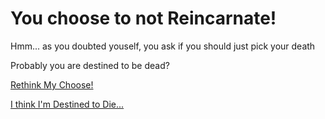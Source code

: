 # You choose to not Reincarnate!

Hmm... as you doubted youself, you ask if you should just pick your death

Probably you are destined to be dead?

[Rethink My Choose!](choosing-your-world.md)

[I think I'm Destined to Die...](dead.md)
